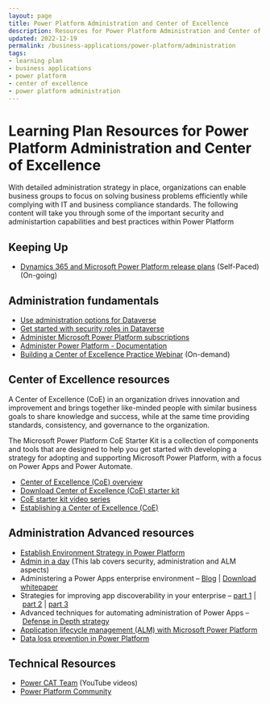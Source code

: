 ```yaml
---
layout: page
title: Power Platform Administration and Center of Excellence
description: Resources for Power Platform Administration and Center of Excellence
updated: 2022-12-19
permalink: /business-applications/power-platform/administration
tags:
- learning plan
- business applications
- power platform
- center of excellence
- power platform administration
---
```


# Learning Plan Resources for Power Platform Administration and Center of Excellence

With detailed administration strategy in place, organizations can enable business groups to focus on solving business problems efficiently while complying with IT and business compliance standards. The following content will take you through some of the important security and administartion capabilities and best practices within Power Platform 

## Keeping Up

* [Dynamics 365 and Microsoft Power Platform release plans](https://docs.microsoft.com/en-us/dynamics365/release-plans/) (Self-Paced) (On-going)

## Administration fundamentals

* [Use administration options for Dataverse](https://docs.microsoft.com/en-us/learn/modules/use-admin-options-cds/)
* [Get started with security roles in Dataverse](https://docs.microsoft.com/en-us/learn/modules/get-started-security-roles/)
* [Administer Microsoft Power Platform subscriptions](https://docs.microsoft.com/en-us/learn/modules/administrating-power-platform-subscriptions/)
* [Administer Power Platform - Documentation](https://docs.microsoft.com/en-us/power-platform/admin/admin-documentation)
* [Building a Center of Excellence Practice Webinar](https://learning.eventbuilder.com/event/33736?source=PowerPlatform) (On-demand)

## Center of Excellence resources

A Center of Excellence (CoE) in an organization drives innovation and improvement and brings together like-minded people with similar business goals to share knowledge and success, while at the same time providing standards, consistency, and governance to the organization.

The Microsoft Power Platform CoE Starter Kit is a collection of components and tools that are designed to help you get started with developing a strategy for adopting and supporting Microsoft Power Platform, with a focus on Power Apps and Power Automate.

* [Center of Excellence (CoE) overview](https://docs.microsoft.com/en-us/power-platform/guidance/coe/starter-kit)
* [Download Center of Excellence (CoE) starter kit](https://aka.ms/coestarterkit)
* [CoE starter kit video series](https://www.youtube.com/playlist?reload=9&list=PLi9EhCY4z99W5kzaPK1np6sv6AzMQDsXG)
* [Establishing a Center of Excellence (CoE)](https://aka.ms/MicrosoftIgnite2019/BRK2220)

## Administration Advanced resources

* [Establish Environment Strategy in Power Platform](https://powerapps.microsoft.com/en-us/blog/establishing-an-environment-strategy-for-microsoft-power-platform/)
* [Admin in a day](https://github.com/microsoft/powerapps-tools/tree/master/Administration/AdminInADay) (This lab covers security, administration and ALM aspects)
* Administering a Power Apps enterprise environment – [Blog](https://powerapps.microsoft.com/en-us/blog/powerapps-enterprise-deployment-whitepaper/) | [Download whitepaper](https://aka.ms/powerappsadminwhitepaper)
* Strategies for improving app discoverability in your enterprise – [part 1](https://powerapps.microsoft.com/en-us/blog/powerapps-discoverability-in-the-enterprise/) | [part 2](https://powerapps.microsoft.com/en-us/blog/powerapps-discoverability-in-the-enterprise-part-2/) | [part 3](https://powerapps.microsoft.com/en-us/blog/powerapps-discoverability-in-the-enterprise-part-3/)
* Advanced techniques for automating administration of Power Apps – [Defense in Depth strategy](https://flow.microsoft.com/en-us/blog/security-governance-strategy/)
* [Application lifecycle management (ALM) with Microsoft Power Platform](https://docs.microsoft.com/en-us/power-platform/alm/)
* [Data loss prevention in Power Platform](https://docs.microsoft.com/en-us/power-platform/admin/wp-data-loss-prevention)

## Technical Resources

* [Power CAT Team](https://www.youtube.com/playlist?list=PLi9EhCY4z99W2QOTgbwhFZEjpqc8YZDVH) (YouTube videos)
* [Power Platform Community](https://powerusers.microsoft.com/)
